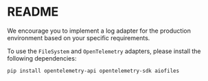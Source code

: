 # README

We encourage you to implement a log adapter for the production environment based on your specific requirements.

To use the `FileSystem` and `OpenTelemetry` adapters, please install the following dependencies:

```bash
pip install opentelemetry-api opentelemetry-sdk aiofiles
```
